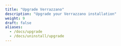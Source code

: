 ```yaml
---
title: "Upgrade Verrazzano"
description: "Upgrade your Verrazzano installation"
weight: 9
draft: false
aliases:
  - /docs/upgrade
  - /docs/uninstall/upgrade
---
```

